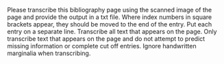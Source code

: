 Please transcribe this bibliography page using the scanned image of the page and provide the output in a txt file. Where index numbers in square brackets appear, they should be moved to the end of the entry. Put each entry on a separate line. Transcribe all text that appears on the page. Only transcribe text that appears on the page and do not attempt to predict missing information or complete cut off entries. Ignore handwritten marginalia when transcribing.